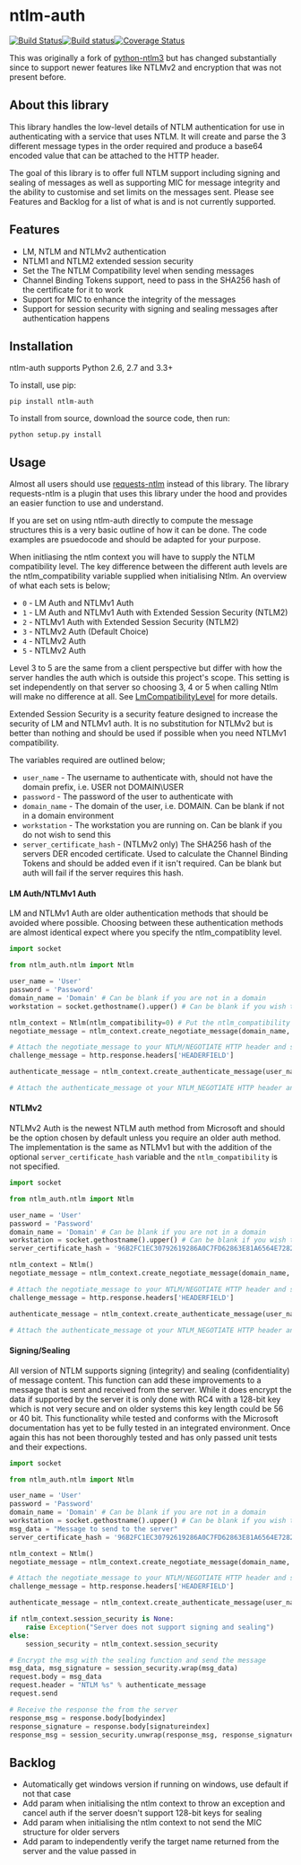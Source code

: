 ntlm-auth
=========
[![Build Status](https://travis-ci.org/jborean93/ntlm-auth.svg?branch=master)](https://travis-ci.org/jborean93/ntlm-auth)[![Build status](https://ci.appveyor.com/api/projects/status/osvvfgmhfk4anvu0/branch/master?svg=true)](https://ci.appveyor.com/project/jborean93/ntlm-auth/branch/master)[![Coverage Status](https://coveralls.io/repos/github/jborean93/ntlm-auth/badge.svg?branch=master)](https://coveralls.io/github/jborean93/ntlm-auth?branch=master)

This was originally a fork of
[python-ntlm3](https://github.com/trustrachel/python-ntlm3) but has changed
substantially since to support newer features like NTLMv2 and encryption
that was not present before.

About this library
------------------

This library handles the low-level details of NTLM authentication for use in authenticating with a service that uses NTLM. It will create and parse the 3 different message types in the order required and produce a base64 encoded value that can be attached to the HTTP header.

The goal of this library is to offer full NTLM support including signing and sealing of messages as well as supporting MIC for message integrity and the ability to customise and set limits on the messages sent. Please see Features and Backlog for a list of what is and is not currently supported.

Features
--------
* LM, NTLM and NTLMv2 authentication
* NTLM1 and NTLM2 extended session security
* Set the The NTLM Compatibility level when sending messages
* Channel Binding Tokens support, need to pass in the SHA256 hash of the certificate for it to work
* Support for MIC to enhance the integrity of the messages
* Support for session security with signing and sealing messages after authentication happens

Installation
------------

ntlm-auth supports Python 2.6, 2.7 and 3.3+

To install, use pip:

    pip install ntlm-auth

To install from source, download the source code, then run:

    python setup.py install
    
Usage
------------

Almost all users should use [requests-ntlm](https://github.com/requests/requests-ntlm) instead of this library. The library requests-ntlm is a plugin that uses this library under the hood and provides an easier function to use and understand.

If you are set on using ntlm-auth directly to compute the message structures this is a very basic outline of how it can be done. The code examples are psuedocode and should be adapted for your purpose.

When initliasing the ntlm context you will have to supply the NTLM compatibility level. The key difference between the different auth levels are the ntlm_compatibility variable supplied when initialising Ntlm. An overview of what each sets is below;
* `0` - LM Auth and NTLMv1 Auth
* `1` - LM Auth and NTLMv1 Auth with Extended Session Security (NTLM2)
* `2` - NTLMv1 Auth with Extended Session Security (NTLM2)
* `3` - NTLMv2 Auth (Default Choice)
* `4` - NTLMv2 Auth
* `5` - NTLMv2 Auth

Level 3 to 5 are the same from a client perspective but differ with how the server handles the auth which is outside this project's scope. This setting is set independently on that server so choosing 3, 4 or 5 when calling Ntlm will make no difference at all. See [LmCompatibilityLevel](https://technet.microsoft.com/en-us/library/cc960646.aspx) for more details.

Extended Session Security is a security feature designed to increase the security of LM and NTLMv1 auth. It is no substitution for NTLMv2 but is better than nothing and should be used if possible when you need NTLMv1 compatibility.

The variables required are outlined below;
* `user_name` - The username to authenticate with, should not have the domain prefix, i.e. USER not DOMAIN\\USER
* `password` - The password of the user to authenticate with
* `domain_name` - The domain of the user, i.e. DOMAIN. Can be blank if not in a domain environment
* `workstation` - The workstation you are running on. Can be blank if you do not wish to send this
* `server_certificate_hash` - (NTLMv2 only) The SHA256 hash of the servers DER encoded certificate. Used to calculate the Channel Binding Tokens and should be added even if it isn't required. Can be blank but auth will fail if the server requires this hash.


#### LM Auth/NTLMv1 Auth

LM and NTLMv1 Auth are older authentication methods that should be avoided where possible. Choosing between these authentication methods are almost identical expect where you specify the ntlm_compatiblity level.

```python
import socket

from ntlm_auth.ntlm import Ntlm

user_name = 'User'
password = 'Password'
domain_name = 'Domain' # Can be blank if you are not in a domain
workstation = socket.gethostname().upper() # Can be blank if you wish to not send this info

ntlm_context = Ntlm(ntlm_compatibility=0) # Put the ntlm_compatibility level here, 0-2 for LM Auth/NTLMv1 Auth
negotiate_message = ntlm_context.create_negotiate_message(domain_name, workstation).decode()

# Attach the negotiate_message to your NTLM/NEGOTIATE HTTP header and send to the server. Get the challenge response back from the server
challenge_message = http.response.headers['HEADERFIELD']

authenticate_message = ntlm_context.create_authenticate_message(user_name, password, domain_name, workstation).decode()

# Attach the authenticate_message ot your NTLM_NEGOTIATE HTTP header and send to the server. You are now authenticated with NTLMv1
```

#### NTLMv2

NTLMv2 Auth is the newest NTLM auth method from Microsoft and should be the option chosen by default unless you require an older auth method. The implementation is the same as NTLMv1 but with the addition of the optional `server_certificate_hash` variable and the `ntlm_compatibility` is not specified.

```python
import socket

from ntlm_auth.ntlm import Ntlm

user_name = 'User'
password = 'Password'
domain_name = 'Domain' # Can be blank if you are not in a domain
workstation = socket.gethostname().upper() # Can be blank if you wish to not send this info
server_certificate_hash = '96B2FC1EC30792619286A0C7FD62863E81A6564E72829CBC0A46F7B1D5D92A18' # Can be blank if you don't want CBT sent

ntlm_context = Ntlm()
negotiate_message = ntlm_context.create_negotiate_message(domain_name, workstation).decode()

# Attach the negotiate_message to your NTLM/NEGOTIATE HTTP header and send to the server. Get the challenge response back from the server
challenge_message = http.response.headers['HEADERFIELD']

authenticate_message = ntlm_context.create_authenticate_message(user_name, password, domain_name, workstation, server_certificate_hash).decode()

# Attach the authenticate_message ot your NTLM_NEGOTIATE HTTP header and send to the server. You are now authenticated with NTLMv1
```

#### Signing/Sealing

All version of NTLM supports signing (integrity) and sealing (confidentiality) of message content. This function can add these improvements to a message that is sent and received from the server. While it does encrypt the data if supported by the server it is only done with RC4 with a 128-bit key which is not very secure and on older systems this key length could be 56 or 40 bit. This functionality while tested and conforms with the Microsoft documentation has yet to be fully tested in an integrated environment. Once again this has not been thoroughly tested and has only passed unit tests and their expections.

```python
import socket

from ntlm_auth.ntlm import Ntlm

user_name = 'User'
password = 'Password'
domain_name = 'Domain' # Can be blank if you are not in a domain
workstation = socket.gethostname().upper() # Can be blank if you wish to not send this info
msg_data = "Message to send to the server"
server_certificate_hash = '96B2FC1EC30792619286A0C7FD62863E81A6564E72829CBC0A46F7B1D5D92A18' # Can be blank if you don't want CBT sent

ntlm_context = Ntlm()
negotiate_message = ntlm_context.create_negotiate_message(domain_name, workstation).decode()

# Attach the negotiate_message to your NTLM/NEGOTIATE HTTP header and send to the server. Get the challenge response back from the server
challenge_message = http.response.headers['HEADERFIELD']

authenticate_message = ntlm_context.create_authenticate_message(user_name, password, domain_name, workstation, server_certificate_hash).decode()

if ntlm_context.session_security is None:
    raise Exception("Server does not support signing and sealing")
else:
    session_security = ntlm_context.session_security

# Encrypt the msg with the sealing function and send the message
msg_data, msg_signature = session_security.wrap(msg_data)
request.body = msg_data
request.header = "NTLM %s" % authenticate_message
request.send

# Receive the response the from the server
response_msg = response.body[bodyindex]
response_signature = response.body[signatureindex]
response_msg = session_security.unwrap(response_msg, response_signature)
```

Backlog
-------
* Automatically get windows version if running on windows, use default if not that case
* Add param when initialising the ntlm context to throw an exception and cancel auth if the server doesn't support 128-bit keys for sealing
* Add param when initialising the ntlm context to not send the MIC structure for older servers
* Add param to independently verify the target name returned from the server and the value passed in